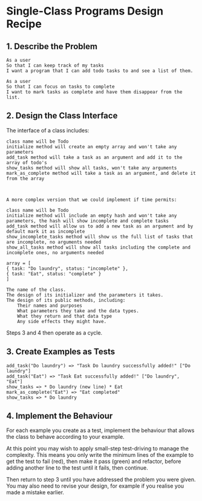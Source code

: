 # Single-Class Programs Design Recipe
## 1. Describe the Problem

    As a user
    So that I can keep track of my tasks
    I want a program that I can add todo tasks to and see a list of them.

    As a user
    So that I can focus on tasks to complete
    I want to mark tasks as complete and have them disappear from the list.


## 2. Design the Class Interface

The interface of a class includes:

    class name will be Todo
    initialize method will create an empty array and won't take any parameters
    add_task method will take a task as an argument and add it to the array of todo's
    show_tasks method will show all tasks, won't take any arguments
    mark_as_complete method will take a task as an argument, and delete it from the array
    

    
    A more complex version that we could implement if time permits:
    
    class name will be Todo
    initialize method will include an empty hash and won't take any parameters, the hash will show incomplete and complete tasks
    add_task method will allow us to add a new task as an argument and by default mark it as incomplete
    show_incomplete_tasks method will show us the full list of tasks that are incomplete, no arguments needed
    show_all_tasks method will show all tasks including the complete and incomplete ones, no arguments needed

    array = [
    { task: "Do laundry", status: "incomplete" },
    { task: "Eat", status: "complete" }
    ]

    The name of the class.
    The design of its initializer and the parameters it takes.
    The design of its public methods, including:
        Their names and purposes
        What parameters they take and the data types.
        What they return and that data type
        Any side effects they might have.

Steps 3 and 4 then operate as a cycle.

## 3. Create Examples as Tests

    add_task("Do laundry") => "Task Do laundry successfully added!" ["Do laundry"]
    add_task("Eat") => "Task Eat successfully added!" ["Do laundry", "Eat"]
    show_tasks => * Do laundry (new line) * Eat
    mark_as_complete("Eat") => "Eat completed"
    show_tasks => * Do laundry

## 4. Implement the Behaviour

For each example you create as a test, implement the behaviour that allows the class to behave according to your example.

At this point you may wish to apply small-step test-driving to manage the complexity. This means you only write the minimum lines of the example to get the test to fail (red), then make it pass (green) and refactor, before adding another line to the test until it fails, then continue.

Then return to step 3 until you have addressed the problem you were given. You may also need to revise your design, for example if you realise you made a mistake earlier.
